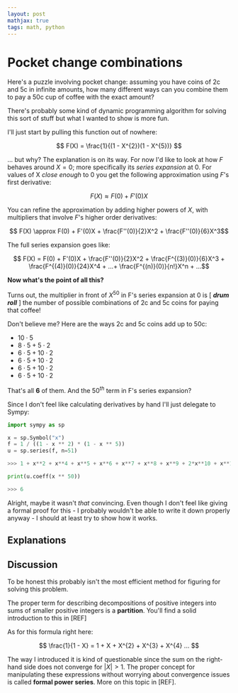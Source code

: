```yaml
---
layout: post
mathjax: true
tags: math, python
---
```


# Pocket change combinations

Here's a puzzle involving pocket change: assuming you have coins of 2c and 5c in infinite amounts, how many different ways can you combine them to pay a 50c cup of coffee with the exact amount?

There's probably some kind of dynamic programming algorithm for solving this sort of stuff but what I wanted to show is more fun.

I'll just start by pulling this function out of nowhere:

$$ F(X) = \frac{1}{(1 - X^{2})(1 - X^{5})} $$

... but why? The explanation is on its way. For now I'd like to look at how $F$ behaves around $X = 0$; more specifically its _series expansion_ at 0. For values of X _close enough_ to 0 you get the following approximation using $F$'s first derivative:

$$ F(X) \approx F(0) + F'(0)X $$

You can refine the approximation by adding higher powers of $X$, with multipliers that involve $F$'s higher order derivatives:

$$ F(X) \approx F(0) + F'(0)X + \frac{F''(0)}{2}X^2 + \frac{F''(0)}{6}X^3$$

The full series expansion goes like:

$$ F(X) = F(0) + F'(0)X + \frac{F''(0)}{2}X^2 + \frac{F^{(3)}(0)}{6}X^3 + \frac{F^{(4)}(0)}{24}X^4 + ...+ \frac{F^{(n)}(0)}{n!}X^n + ...$$

**Now what's the point of all this?**

Turns out, the multiplier in front of $X^{50}$ in F's series expansion at 0 is [ _**drum roll**_ ] the number of possible combinations of 2c and 5c coins for paying that coffee!

Don't believe me? Here are the ways 2c and 5c coins add up to 50c:

- $10 \cdot 5$
- $8 \cdot 5 + 5 \cdot 2$
- $6 \cdot 5 + 10 \cdot 2$
- $6 \cdot 5 + 10 \cdot 2$
- $6 \cdot 5 + 10 \cdot 2$
- $6 \cdot 5 + 10 \cdot 2$

That's all **6** of them. And the $50^{th}$ term in F's series expansion?

Since I don't feel like calculating derivatives by hand I'll just delegate to Sympy:

~~~python
import sympy as sp

x = sp.Symbol("x")
f = 1 / ((1 - x ** 2) * (1 - x ** 5))
u = sp.series(f, n=51)

>>> 1 + x**2 + x**4 + x**5 + x**6 + x**7 + x**8 + x**9 + 2*x**10 + x**11 + 2*x**12 + x**13 + 2*x**14 + 2*x**15 + 2*x**16 + 2*x**17 + 2*x**18 + 2*x**19 + 3*x**20 + 2*x**21 + 3*x**22 + 2*x**23 + 3*x**24 + 3*x**25 + 3*x**26 + 3*x**27 + 3*x**28 + 3*x**29 + 4*x**30 + 3*x**31 + 4*x**32 + 3*x**33 + 4*x**34 + 4*x**35 + 4*x**36 + 4*x**37 + 4*x**38 + 4*x**39 + 5*x**40 + 4*x**41 + 5*x**42 + 4*x**43 + 5*x**44 + 5*x**45 + 5*x**46 + 5*x**47 + 5*x**48 + 5*x**49 + 6*x**50 + O(x**51)
~~~

~~~python
print(u.coeff(x ** 50))

>>> 6
~~~

Alright, maybe it wasn't _that_ convincing. Even though I don't feel like giving a formal proof for this - I probably wouldn't be able to write it down properly anyway - I should at least try to show how it works.

## Explanations


## Discussion

To be honest this probably isn't the most efficient method for figuring for solving this problem. 

The proper term for describing decompositions of positive integers into sums of smaller positive integers is a **partition**. You'll find a solid introduction to this in [REF]

As for this formula right here:

$$ \frac{1}{1 - X} = 1 + X + X^{2} + X^{3} + X^{4} ... $$

The way I introduced it is kind of questionable since the sum on the right-hand side does not converge for $|X| > 1$. The proper concept for manipulating these expressions without worrying about convergence issues is called **formal power series**. More on this topic in [REF].